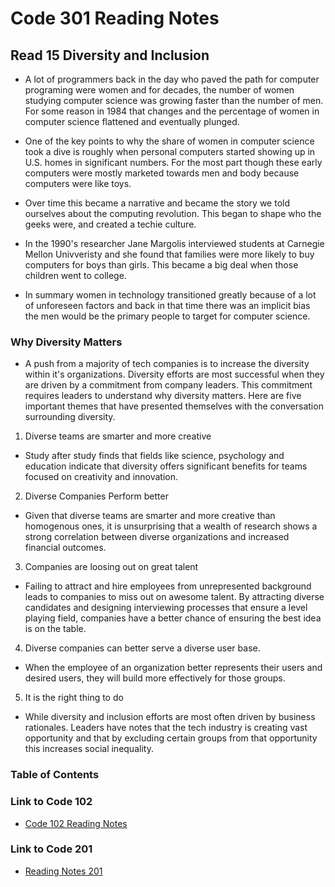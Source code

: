 # Code 301 Reading Notes

## Read 15 Diversity and Inclusion

- A lot of programmers back in the day who paved the path for computer programing were women and for decades, the number of women studying computer science was growing faster than the number of men. For some reason in 1984 that changes and the percentage of women in computer science flattened and eventually plunged. 

- One of the key points to why the share of women in computer science took a dive is roughly when personal computers started showing up in U.S. homes in significant numbers. For the most part though these early computers were mostly marketed towards men and body because computers were like toys. 

- Over time this became a narrative and became the story we told ourselves about the computing revolution. This began to shape who the geeks were, and created a techie culture. 

- In the 1990's researcher Jane Margolis interviewed students at Carnegie Mellon Univveristy and she found that families were more likely to buy computers for boys than girls. This became a big deal when those children went to college. 

- In summary women in technology transitioned greatly because of a lot of unforeseen factors and back in that time there was an implicit bias the men would be the primary people to target for computer science. 

### Why Diversity Matters
- A push from a majority of tech companies is to increase the diversity within it's organizations. Diversity efforts are most successful when they are driven by a commitment from company leaders. This commitment requires leaders to understand why diversity matters. Here are five important themes that have presented themselves with the conversation surrounding diversity.

1. Diverse teams are smarter and more creative
  - Study after study finds that fields like science, psychology and education indicate that diversity offers significant benefits for teams focused on creativity and innovation. 

2. Diverse Companies Perform better
  - Given that diverse teams are smarter and more creative than homogenous ones, it is unsurprising that a wealth of research shows a strong correlation between diverse organizations and increased financial outcomes. 

3. Companies are loosing out on great talent
  - Failing to attract and hire employees from unrepresented background leads to companies to miss out on awesome talent. By attracting diverse candidates and designing interviewing processes that ensure a level playing field, companies have a better chance of ensuring the best idea is on the table. 

4. Diverse companies can better serve a diverse user base.
  - When the employee of an organization better represents their users and desired users, they will build more effectively for those groups. 

5. It is the right thing to do
  - While diversity and inclusion efforts are most often driven by business rationales. Leaders have notes that the tech industry is creating vast opportunity and that by excluding certain groups from that opportunity this increases social inequality. 


### Table of Contents

### Link to Code 102
- [Code 102 Reading Notes](https://jtaisey389.github.io/reading-notes/)

### Link to Code 201
- [Reading Notes 201](https://jtaisey389.github.io/reading-notes201.md/)

